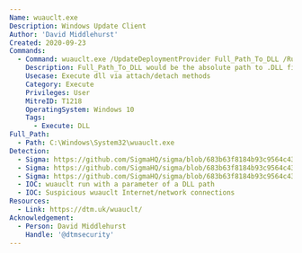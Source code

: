 ```yaml
---
Name: wuauclt.exe
Description: Windows Update Client
Author: 'David Middlehurst'
Created: 2020-09-23
Commands:
  - Command: wuauclt.exe /UpdateDeploymentProvider Full_Path_To_DLL /RunHandlerComServer
    Description: Full_Path_To_DLL would be the absolute path to .DLL file and would execute code on attach.
    Usecase: Execute dll via attach/detach methods
    Category: Execute
    Privileges: User
    MitreID: T1218
    OperatingSystem: Windows 10
    Tags:
      - Execute: DLL
Full_Path:
  - Path: C:\Windows\System32\wuauclt.exe
Detection:
  - Sigma: https://github.com/SigmaHQ/sigma/blob/683b63f8184b93c9564c4310d10c571cbe367e1e/rules/windows/network_connection/net_connection_win_wuauclt_network_connection.yml
  - Sigma: https://github.com/SigmaHQ/sigma/blob/683b63f8184b93c9564c4310d10c571cbe367e1e/rules/windows/process_creation/proc_creation_win_lolbin_wuauclt.yml
  - Sigma: https://github.com/SigmaHQ/sigma/blob/683b63f8184b93c9564c4310d10c571cbe367e1e/rules/windows/process_creation/proc_creation_win_wuauclt_execution.yml
  - IOC: wuauclt run with a parameter of a DLL path
  - IOC: Suspicious wuauclt Internet/network connections
Resources:
  - Link: https://dtm.uk/wuauclt/
Acknowledgement:
  - Person: David Middlehurst
    Handle: '@dtmsecurity'
---
```

